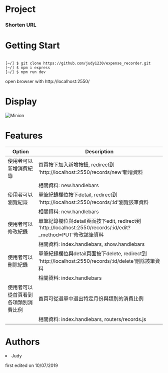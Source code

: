 # Project
<h3>Shorten URL</h3>


# Getting Start
<pre><code>
[~/] $ git clone https://github.com/judy1230/expense_recorder.git
[~/] $ npm i express
[~/] $ npm run dev
</pre></code>
open browser with http://localhost:2550/
# Display
![Minion](https://upload.cc/i1/2019/10/16/nyAgEp.gif)

# Features
|       Option       |                                           Description                               |
| ------------------ |------------------------------------------------------------------------------------ |
| 使用者可以新增消費紀錄   |  首頁按下加入新增按鈕, redirect到 'http://localhost:2550/records/new'新增資料                  |
|                    |    相關資料: new.handlebars                                                         |
| 使用者可以瀏覽紀錄  |  單筆紀錄欄位按下detail, redirect到 'http://localhost:2550/records/:id'瀏覽該筆資料                 |
|                    |    相關資料: new.handlebars                                                          |
| 使用者可以修改紀錄   |  單筆紀錄欄位與detail頁面按下edit, redirect到 'http://localhost:2550/records/:id/edit?_method=PUT'修改該筆資料    |
|                     |    相關資料: index.handlebars, show.handlebars                                        |
| 使用者可以刪除紀錄  |  單筆紀錄欄位與detail頁面按下delete, redirect到 'http://localhost:2550/records/:id/delete'刪除該筆資料 |
|                    |     相關資料: index.handlebars                                |
| 使用者可以從首頁看到各項類別消費比例      | 首頁可從選單中選出特定月份與類別的消費比例 |
|                    |     相關資料: index.handlebars,  routers/records.js                                  |  
                        

# Authors
  <li>Judy</li> <p>first edited on 10/07/2019</p>
